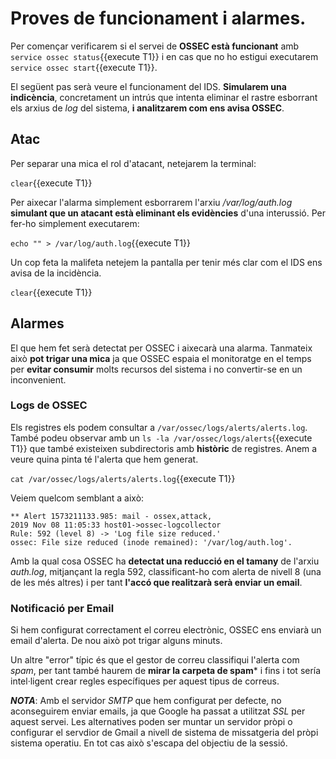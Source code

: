 # Proves de funcionament i alarmes.
Per començar verificarem si el servei de **OSSEC està funcionant** amb `service ossec status`{{execute T1}} i en cas que no ho estigui executarem `service ossec start`{{execute T1}}.

El següent pas serà veure el funcionament del IDS.  **Simularem una indicència**, concretament un intrús que intenta eliminar el rastre esborrant els arxius de *log* del sistema, **i analitzarem com ens avisa OSSEC**. 
## Atac
Per separar una mica el rol d'atacant, netejarem la terminal:

`clear`{{execute T1}}

Per aixecar l'alarma simplement esborrarem l'arxiu */var/log/auth.log* **simulant que un atacant està eliminant els evidències** d'una interussió.  Per fer-ho simplement executarem:

`echo "" > /var/log/auth.log`{{execute T1}}

Un cop feta la malifeta netejem la pantalla per tenir més clar com el IDS ens avisa de la incidència.

`clear`{{execute T1}}
## Alarmes
El que hem fet serà detectat per OSSEC i aixecarà una alarma.  Tanmateix això **pot trigar una mica** ja que OSSEC espaia el monitoratge en el temps per **evitar consumir** molts recursos del sistema i no convertir-se en un inconvenient.
### Logs de OSSEC
Els registres els podem consultar a `/var/ossec/logs/alerts/alerts.log`.  També podeu observar amb un `ls -la /var/ossec/logs/alerts`{{execute T1}} que també existeixen subdirectoris amb **històric** de registres.  Anem a veure quina pinta té l'alerta que hem generat.

`cat /var/ossec/logs/alerts/alerts.log`{{execute T1}}

Veiem quelcom semblant a això:
```
** Alert 1573211133.985: mail - ossex,attack,
2019 Nov 08 11:05:33 host01->ossec-logcollector
Rule: 592 (level 8) -> 'Log file size reduced.'
ossec: File size reduced (inode remained): '/var/log/auth.log'.
```

Amb la qual cosa OSSEC ha **detectat una reducció en el tamany** de l'arxiu *auth.log*, mitjançant la regla 592, classificant-ho com alerta de nivell 8 (una de les més altres) i per tant **l'accó que realitzarà serà enviar un email**.

### Notificació per Email
Si hem configurat correctament el correu electrònic, OSSEC ens enviarà un email d'alerta.  De nou això pot trigar alguns minuts.

Un altre "error" típic és que el gestor de correu classifiqui l'alerta com *spam*, per tant també haurem de **mirar la carpeta de spam*** i fins i tot sería intel·ligent crear regles específiques per aquest tipus de correus.

***NOTA***: Amb el servidor *SMTP* que hem configurat per defecte, no aconseguirem enviar emails, ja que Google ha passat a utilitzat *SSL* per aquest servei.  Les alternatives poden ser muntar un servidor pròpi o configurar el servdior de Gmail a nivell de sistema de missatgeria del pròpi sistema operatiu.  En tot cas això s'escapa del objectiu de la sessió.
